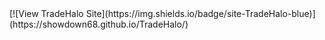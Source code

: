 <link rel="icon" href="static/branding/favicon.png" type="image/png">
[![View TradeHalo Site](https://img.shields.io/badge/site-TradeHalo-blue)](https://showdown68.github.io/TradeHalo/)

